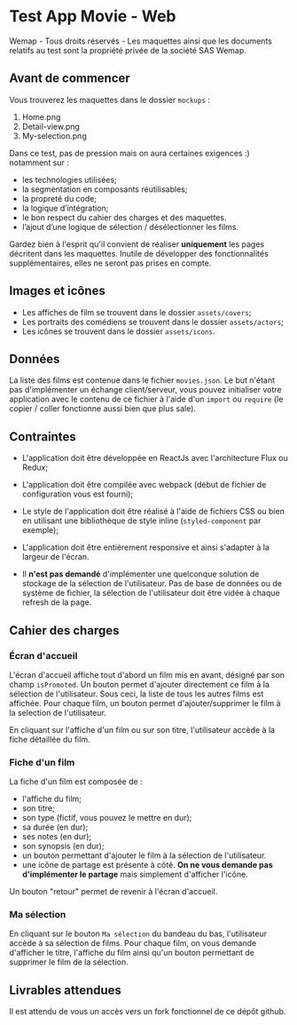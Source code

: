 # Test App Movie - Web

Wemap - Tous droits réservés - Les maquettes ainsi que les documents relatifs au test sont la propriété privée de la société SAS Wemap.


## Avant de commencer

Vous trouverez les maquettes dans le dossier `mockups` :
1) Home.png
2) Detail-view.png
3) My-selection.png

Dans ce test, pas de pression mais on aura certaines exigences :) notamment sur :
- les technologies utilisées;
- la segmentation en composants réutilisables;
- la propreté du code;
- la logique d’intégration;
- le bon respect du cahier des charges et des maquettes.
- l’ajout d’une logique de sélection / désélectionner les films.

Gardez bien à l'esprit qu'il convient de réaliser **uniquement** les pages décritent dans les maquettes. Inutile de développer des fonctionnalités supplémentaires, elles ne seront pas prises en compte.

## Images et icônes

- Les affiches de film se trouvent dans le dossier `assets/covers`;
- Les portraits des comédiens se trouvent dans le dossier `assets/actors`;
- Les icônes se trouvent dans le dossier `assets/icons`.

## Données

La liste des films est contenue dans le fichier `movies.json`. Le but n'étant pas d'implémenter un échange client/serveur, vous pouvez initialiser votre application avec le contenu de ce fichier à l'aide d'un `import` ou `require` (le copier / coller fonctionne aussi bien que plus sale).

## Contraintes

- L'application doit être développée en ReactJs avec l'architecture Flux ou Redux;
- L'application doit être compilée avec webpack (début de fichier de configuration vous est fourni);
- Le style de l'application doit être réalisé à l'aide de fichiers CSS ou bien en utilisant une bibliothèque de style inline (`styled-component` par exemple);
- L'application doit être entièrement responsive et ainsi s'adapter à la largeur de l'écran.

- Il **n'est pas demandé** d'implémenter une quelconque solution de stockage de la sélection de l'utilisateur. Pas de base de données ou de système de fichier, la sélection de l'utilisateur doit être vidée à chaque refresh de la page.

## Cahier des charges

### Écran d'accueil

L'écran d'accueil affiche tout d'abord un film mis en avant, désigné par son champ `isPromoted`. Un bouton permet d'ajouter directement ce film à la sélection de l'utilisateur.
Sous ceci, la liste de tous les autres films est affichée. Pour chaque film, un bouton permet d'ajouter/supprimer le film à la selection de l'utilisateur.

En cliquant sur l'affiche d'un film ou sur son titre, l'utilisateur accède à la fiche détaillée du film.

### Fiche d'un film

La fiche d'un film est composée de :
- l'affiche du film;
- son titre;
- son type (fictif, vous pouvez le mettre en dur);
- sa durée (en dur);
- ses notes (en dur);
- son synopsis (en dur);
- un bouton permettant d'ajouter le film à la sélection de l'utilisateur.
- une icône de partage est présente à côté. **On ne vous demande pas d'implémenter le partage** mais simplement d'afficher l'icône.


Un bouton "retour" permet de revenir à l'écran d'accueil.

### Ma sélection

En cliquant sur le bouton `Ma sélection` du bandeau du bas, l'utilisateur accède à sa sélection de films.
Pour chaque film, on vous demande d'afficher le titre, l'affiche du film ainsi qu'un bouton permettant de supprimer le film de la sélection.

## Livrables attendues

Il est attendu de vous un accès vers un fork fonctionnel de ce dépôt github.
